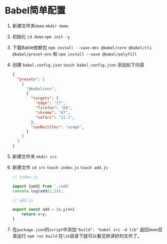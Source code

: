 # Babel简单配置

1. 新建文件夹`demo` `mkdir demo`
2. 初始化 `cd demo` `npm init -y`
3. 下载Bable依赖包 `npm install --save-dev @babel/core @babel/cli @babel/preset-env` 和 `npm install --save @babel/polyfill`
4. 创建 `babel.config.json` `touch babel.config.json` 添加如下内容

    ```json
    {
      "presets": [
        [
          "@babel/env",
          {
            "targets": {
              "edge": "17",
              "firefox": "60",
              "chrome": "67",
              "safari": "11.1",
            },
            "useBuiltIns": "usage",
          }
        ]
      ]
    }
    ```

5. 新建文件夹 `mkdir src`
6. 新建文件 `cd src` `touch index.js` `touch add.js`

    ```js
    // index.js
    
    import {add} from './add'
    console.log(add(2,3));
    ```

    ```js
    // add.js
    
    export const add = (x,y)=>{
        return x+y;
    }
    ```

7. 在`package.json`的`script`中添加`"build": "babel src -d lib"` 返回`demo`目录运行 `npm run build` 在`lib`目录下就可以看见转译好的文件了。
